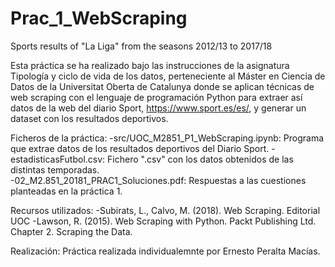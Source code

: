 # Prac_1_WebScraping
Sports results of "La Liga" from the seasons 2012/13 to 2017/18

  Esta práctica se ha realizado bajo las instrucciones de la asignatura Tipología y ciclo de vida de los datos, perteneciente al Máster en Ciencia de Datos de la Universitat Oberta de Catalunya donde se aplican técnicas de web scraping con el lenguaje de programación Python para extraer así datos de la web del diario Sport, https://www.sport.es/es/, y generar un dataset con los resultados deportivos.

Ficheros de la práctica:
-src/UOC_M2851_P1_WebScraping.ipynb: Programa que extrae datos de los resultados deportivos del Diario Sport.
-estadisticasFutbol.csv: Fichero ".csv" con los datos obtenidos de las distintas temporadas.		
-02_M2.851_20181_PRAC1_Soluciones.pdf: Respuestas a las cuestiones planteadas en la práctica 1.

Recursos utilizados:
-Subirats, L., Calvo, M. (2018). Web Scraping. Editorial UOC
-Lawson, R. (2015). Web Scraping with Python. Packt Publishing Ltd. Chapter 2. Scraping the Data.

Realización: 
  Práctica realizada individualemnte por Ernesto Peralta Macías.
